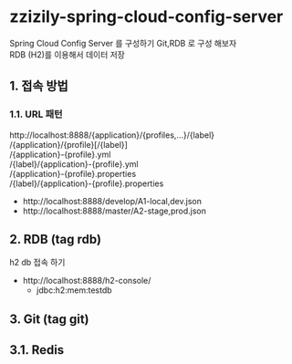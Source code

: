 # zzizily-spring-cloud-config-server
Spring Cloud Config Server 를 구성하기 Git,RDB 로 구성 해보자  
RDB (H2)를 이용해서 데이터 저장

## 1. 접속 방법 
### 1.1. URL 패턴
http://localhost:8888/{application}/{profiles,...}/{label}  
/{application}/{profile}[/{label}]  
/{application}-{profile}.yml  
/{label}/{application}-{profile}.yml  
/{application}-{profile}.properties  
/{label}/{application}-{profile}.properties  

- http://localhost:8888/develop/A1-local,dev.json
- http://localhost:8888/master/A2-stage,prod.json

## 2. RDB (tag rdb)
h2 db 접속 하기  
- http://localhost:8888/h2-console/
  - jdbc:h2:mem:testdb
  
## 3. Git (tag git)

## 3.1. Redis